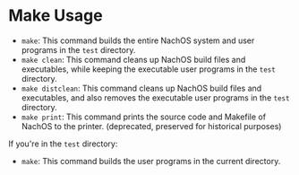 # Make Usage

- `make`: This command builds the entire NachOS system and user programs in the `test` directory.
- `make clean`: This command cleans up NachOS build files and executables, while keeping the executable user programs in the `test` directory.
- `make distclean`: This command cleans up NachOS build files and executables, and also removes the executable user programs in the `test` directory.
- `make print`: This command prints the source code and Makefile of NachOS to the printer. (deprecated, preserved for historical purposes)

If you're in the `test` directory:

- `make`: This command builds the user programs in the current directory.